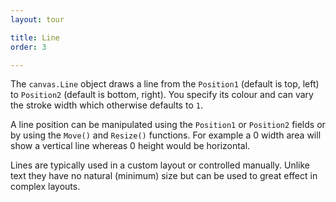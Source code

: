```yaml
---
layout: tour

title: Line
order: 3

---
```


The `canvas.Line` object draws a line from the `Position1` (default
is top, left) to `Position2` (default is bottom, right).
You specify its colour and can vary the stroke width which otherwise
defaults to `1`.

A line position can be manipulated using the `Position1` or `Position2`
fields or by using the `Move()` and `Resize()` functions. For example 
a 0 width area will show a vertical line whereas 0 height would be
horizontal.

Lines are typically used in a custom layout or controlled manually.
Unlike text they have no natural (minimum) size but can be
used to great effect in complex layouts.
